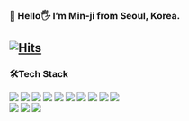 ### 🌱 Hello🖐 I’m Min-ji from Seoul, Korea.
[![Hits](https://hits.seeyoufarm.com/api/count/incr/badge.svg?url=https%3A%2F%2Fgithub.com%2FMinn-ji%2Fhit-counter&count_bg=%2379C83D&title_bg=%23555555&icon=&icon_color=%23E7E7E7&title=hits&edge_flat=false)](https://hits.seeyoufarm.com)
---
### 🛠️Tech Stack
<!-- **Language**<br> -->
  <img src="https://img.shields.io/badge/pytorch-EE4C2C?style=flat-square&logo=pytorch&logoColor=white"/>
  <img src="https://img.shields.io/badge/tensorflow-FF6F00?style=flat-square&logo=tensorflow&logoColor=white"/>
  <img src="https://img.shields.io/badge/keras-D00000?style=flat-square&logo=keras&logoColor=white"/>
  <img src="https://img.shields.io/badge/scikit learn-F7931E?style=flat-square&logo=scikitlearn&logoColor=white"/>
  <img src="https://img.shields.io/badge/huggingface-FFD21E?style=flat-square&logo=huggingface&logoColor=black"/>
  <img src="https://img.shields.io/badge/Git-F05032?style=flat-square&logo=Git&logoColor=white"/>
  <img src="https://img.shields.io/badge/mysql-4479A1?style=flat-square&logo=mysql&logoColor=white"/>
  <img src="https://img.shields.io/badge/vue.js-4FC08D?style=flat-square&logo=vuedotjs&logoColor=white"/>
  <img src="https://img.shields.io/badge/Django-092E20?style=flat-square&logo=Django&logoColor=white"/>
  <img src="https://img.shields.io/badge/pycharm-000000?style=flat-square&logo=pycharm&logoColor=white"/><br>
  <img src="https://img.shields.io/badge/W&B-FFBE00?style=flat-square&logo=weightsandbiases&logoColor=black"/>
<img src="https://img.shields.io/badge/Python-3776AB?style=flat-square&logo=Python&logoColor=white"/>
<img src="https://img.shields.io/badge/notion-000000?style=flat-square&logo=Notion&logoColor=white"/>



<!-- ![Anurag's GitHub stats](https://github-readme-stats.vercel.app/api?username=anuraghazra&show_icons=true&theme=dracula) -->

